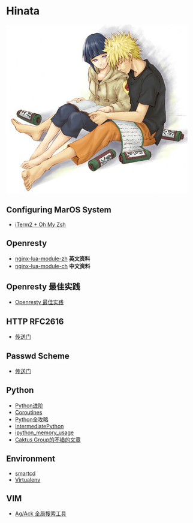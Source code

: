 # Hinata

![](https://github.com/xdlove/Hinata/blob/master/images/Hinata01.jpg)

## Configuring MarOS System
*   [iTerm2 + Oh My Zsh](https://gist.github.com/kevin-smets/8568070)

## Openresty
*	[nginx-lua-module-zh](https://github.com/openresty/lua-nginx-module) **英文资料**
*	[nginx-lua-module-ch](https://github.com/iresty/nginx-lua-module-zh-wiki#nginx-api-for-lua)	**中文资料**

## Openresty 最佳实践
*   [Openresty 最佳实践](https://moonbingbing.gitbooks.io/openresty-best-practices/content/)

## HTTP RFC2616
*  [传送门](https://www.w3.org/Protocols/rfc2616/rfc2616-sec10.html) 

## Passwd Scheme
*  [传送门](https://www.usenix.org/legacy/event/usenix99/provos/provos_html/)

## Python
*  [Python进阶](https://eastlakeside.gitbooks.io/interpy-zh/content/)
*  [Coroutines](http://www.dabeaz.com/coroutines/Coroutines.pdf)
*  [Python全攻略](https://hsz1273327.gitbooks.io/python_total_tutorial/content/)
*  [IntermediatePython](https://github.com/yasoob/intermediatePython)
*  [ipython_memory_usage](https://github.com/ianozsvald/ipython_memory_usage)
*  [Caktus Group的不错的文章](https://www.caktusgroup.com/blog/2015/06/08/testing-client-side-applications-django-post-mortem/)

## Environment
*  [smartcd](https://github.com/cxreg/smartcd)
*  [Virtualenv](http://docs.python-guide.org/en/latest/dev/virtualenvs/)

## VIM
*  [Ag/Ack 全局搜索工具](http://harttle.com/2015/12/21/vim-search.html)
